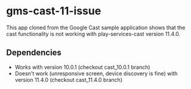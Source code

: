 # gms-cast-11-issue

This app cloned from the Google Cast sample application shows that the cast functionality is not working with play-services-cast version 11.4.0.

## Dependencies
* Works with version 10.0.1 (checkout cast_10.0.1 branch)
* Doesn't work (unresponsive screen, device discovery is fine) with version 11.4.0 (checkout cast_11.4.0 branch)


